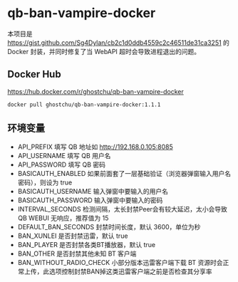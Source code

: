 # qb-ban-vampire-docker

本项目是 https://gist.github.com/Sg4Dylan/cb2c1d0ddb4559c2c46511de31ca3251 的 Docker 封装，并同时修复了当 WebAPI 超时会导致进程退出的问题。

## Docker Hub

https://hub.docker.com/r/ghostchu/qb-ban-vampire-docker

```
docker pull ghostchu/qb-ban-vampire-docker:1.1.1
```

## 环境变量 

* API_PREFIX 填写 QB 地址如 http://192.168.0.105:8085
* API_USERNAME 填写 QB 用户名
* API_PASSWORD 填写 QB 密码
* BASICAUTH_ENABLED 如果前面套了一层基础验证（浏览器弹窗输入用户名密码），则设为 true
* BASICAUTH_USERNAME 输入弹窗中要输入的用户名
* BASICAUTH_PASSWORD 输入弹窗中要输入的密码
* INTERVAL_SECONDS 检测间隔，太长封禁Peer会有较大延迟，太小会导致 QB WEBUI 无响应，推荐值为 15
* DEFAULT_BAN_SECONDS 封禁时间长度，默认 3600，单位为秒
* BAN_XUNLEI 是否封禁迅雷，默认 true
* BAN_PLAYER 是否封禁各类BT播放器，默认 true
* BAN_OTHER 是否封禁其他未知 BT 客户端
* BAN_WITHOUT_RADIO_CHECK 小部分版本迅雷客户端下载 BT 资源时会正常上传，此选项控制封禁BAN掉这类迅雷客户端之前是否检查其分享率
